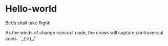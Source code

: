 # Hello-world
Birds shall take flight! 

As the winds of change concoct code,
the crows will capture controversial coins.
¯\_(ツ)_/¯ 
